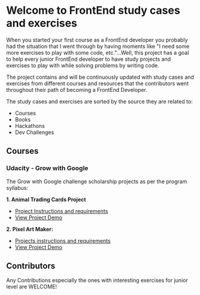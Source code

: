 
# Welcome to FrontEnd study cases and exercises

When you started your first course as a FrontEnd developer you probably had the situation that I went through by having moments like "I need some more exercises to play with some code, etc."...Well, this project has a goal to help every junior FrontEnd developer to have study projects and exercises to play with while solving problems by writing code.

The project contains and will be continuously updated with study cases and exercises from different courses and resources that the contributors went throughout their path of becoming a FrontEnd Developer.

The study cases and exercises are sorted by the source they are related to:

  - Courses
  - Books
  - Hackathons
  - Dev Challenges

## Courses

### Udacity - Grow with Google
The Grow with Google challenge scholarship projects as per the program syllabus:

**1. Animal Trading Cards Project**
 - <a href="https://kaisky.github.io/frontEndExercises/animalTradingCards/" target="blank">Project Instructions and requirements</a>
 -  <a href="https://kaisky.github.io/frontEndExercises/animalTradingCards/card.html" target="blank">View Project Demo</a>

**2. Pixel Art Maker:**
  - <a href="https://kaisky.github.io/frontEndExercises/PixelArtMaker/" target="blank">Projects instructions and requirements</a>
  - <a href="https://kaisky.github.io/frontEndExercises/PixelArtMaker/pixelArtMaker.html" target="blank">View Project Demo</a>

## Contributors

Any Contributions especially the ones with interesting exercises for junior level are WELCOME!  
